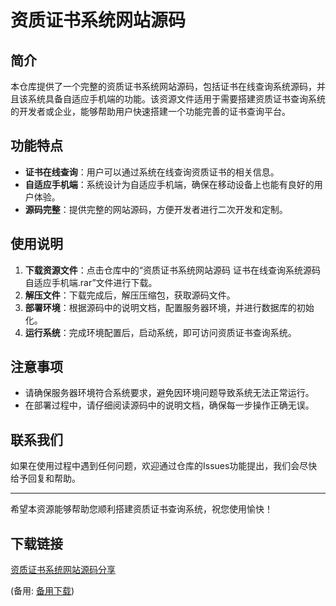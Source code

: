 # 资质证书系统网站源码

## 简介

本仓库提供了一个完整的资质证书系统网站源码，包括证书在线查询系统源码，并且该系统具备自适应手机端的功能。该资源文件适用于需要搭建资质证书查询系统的开发者或企业，能够帮助用户快速搭建一个功能完善的证书查询平台。

## 功能特点

- **证书在线查询**：用户可以通过系统在线查询资质证书的相关信息。
- **自适应手机端**：系统设计为自适应手机端，确保在移动设备上也能有良好的用户体验。
- **源码完整**：提供完整的网站源码，方便开发者进行二次开发和定制。

## 使用说明

1. **下载资源文件**：点击仓库中的“资质证书系统网站源码 证书在线查询系统源码 自适应手机端.rar”文件进行下载。
2. **解压文件**：下载完成后，解压压缩包，获取源码文件。
3. **部署环境**：根据源码中的说明文档，配置服务器环境，并进行数据库的初始化。
4. **运行系统**：完成环境配置后，启动系统，即可访问资质证书查询系统。

## 注意事项

- 请确保服务器环境符合系统要求，避免因环境问题导致系统无法正常运行。
- 在部署过程中，请仔细阅读源码中的说明文档，确保每一步操作正确无误。

## 联系我们

如果在使用过程中遇到任何问题，欢迎通过仓库的Issues功能提出，我们会尽快给予回复和帮助。

---

希望本资源能够帮助您顺利搭建资质证书查询系统，祝您使用愉快！

## 下载链接
[资质证书系统网站源码分享]() 

(备用: [备用下载](https://pan.baidu.com/s/1XvQAfkauZt_27m3hugQB_A?pwd=1234))

